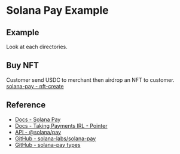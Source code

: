 # Solana Pay Example

## Example
Look at each directories.

## Buy NFT
Customer send USDC to merchant then airdrop an NFT to customer.  
[solana-pay - nft-create](https://github.com/solana-labs/solana-pay/blob/e0fccc7d67993179162cefe82053375d30b0fb74/examples/nft-create/pages/api/checkout.ts)

## Reference
- [Docs - Solana Pay](https://docs.solanapay.com/)
- [Docs - Taking Payments IRL - Pointer](https://www.pointer.gg/tutorials/solana-pay-irl-payments/944eba7e-82c6-4527-b55c-5411cdf63b23)
- [API - @solana/pay](https://docs.solanapay.com/api/core)
- [GitHub - solana-labs/solana-pay](https://github.com/solana-labs/solana-pay)
- [GitHub - solana-pay types](https://github.com/solana-labs/solana-pay/tree/master/core/src)